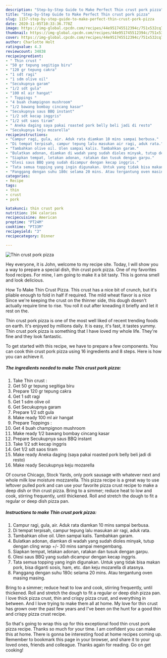 ```yaml
---
description: "Step-by-Step Guide to Make Perfect Thin crust pork pizza"
title: "Step-by-Step Guide to Make Perfect Thin crust pork pizza"
slug: 1157-step-by-step-guide-to-make-perfect-thin-crust-pork-pizza
date: 2020-11-05T10:33:36.778Z
image: https://img-global.cpcdn.com/recipes/44e951745512394c/751x532cq70/thin-crust-pork-pizza-foto-resep-utama.jpg
thumbnail: https://img-global.cpcdn.com/recipes/44e951745512394c/751x532cq70/thin-crust-pork-pizza-foto-resep-utama.jpg
cover: https://img-global.cpcdn.com/recipes/44e951745512394c/751x532cq70/thin-crust-pork-pizza-foto-resep-utama.jpg
author: Charlotte Holt
ratingvalue: 4.3
reviewcount: 34838
recipeingredient:
- " Thin crust "
- "50 gr tepung segitiga biru"
- "120 gr tepung cakra"
- "1 sdt ragi"
- "1 sdm olive oil"
- "Secukupnya garam"
- "1/2 sdt gula"
- "100 ml air hangat"
- " Toppings "
- "4 buah champignon mushroom"
- "1/2 bawang bombay cincang kasar"
- "Secukupnya saus BBQ instant"
- "1/2 sdt kecap inggris"
- "1/2 sdt saos tiram"
- " Aneka daging saya pakai roasted pork belly beli jadi di resto"
- "Secukupnya keju mozarella"
recipeinstructions:
- "Campur ragi, gula, air. Aduk rata diamkan 10 mins sampai berbusa."
- "Di tempat terpisah, campur tepung lalu masukan air ragi, aduk rata."
- "Tambahkan olive oil. Ulen sampai kalis. Tambahkan garam."
- "Bulatkan adonan, diamkan di wadah yang sudah dioles minyak, tutup dengan cling wrap +/- 30 mins sampai mengembang."
- "Siapkan tempat, letakan adonan, ratakan dan tusuk dengan garpu."
- "Olesi saus BBQ yang sudah dicampur dengan kecap inggris."
- "Tata semua topping yang ingin digunakan. Untuk yang tidak bisa makan pork, bisa diganti sosis, ham, etc. dan keju mozarella di atasnya."
- "Panggang dengan suhu 180c selama 20 mins. Atau tergantung oven masing masing."
categories:
- Recipe
tags:
- thin
- crust
- pork

katakunci: thin crust pork 
nutrition: 194 calories
recipecuisine: American
preptime: "PT24M"
cooktime: "PT33M"
recipeyield: "3"
recipecategory: Dinner

---
```



![Thin crust pork pizza](https://img-global.cpcdn.com/recipes/44e951745512394c/751x532cq70/thin-crust-pork-pizza-foto-resep-utama.jpg)

Hey everyone, it is John, welcome to my recipe site. Today, I will show you a way to prepare a special dish, thin crust pork pizza. One of my favorites food recipes. For mine, I am going to make it a bit tasty. This is gonna smell and look delicious.

How To Make Thin Crust Pizza. This crust has a nice bit of crunch, but it&#39;s pliable enough to fold in half if required. The mild wheat flavor is a nice Since we&#39;re keeping the crust on the thinner side, this dough doesn&#39;t actually require time to rise. You roll it out after kneading it briefly and let it rest on the.

Thin crust pork pizza is one of the most well liked of recent trending foods on earth. It's enjoyed by millions daily. It is easy, it's fast, it tastes yummy. Thin crust pork pizza is something that I have loved my whole life. They're fine and they look fantastic.


To get started with this recipe, we have to prepare a few components. You can cook thin crust pork pizza using 16 ingredients and 8 steps. Here is how you can achieve it.

<!--inarticleads1-->

##### The ingredients needed to make Thin crust pork pizza:

1. Take  Thin crust :
1. Get 50 gr tepung segitiga biru
1. Prepare 120 gr tepung cakra
1. Get 1 sdt ragi
1. Get 1 sdm olive oil
1. Get Secukupnya garam
1. Prepare 1/2 sdt gula
1. Make ready 100 ml air hangat
1. Prepare  Toppings :
1. Get 4 buah champignon mushroom
1. Make ready 1/2 bawang bombay cincang kasar
1. Prepare Secukupnya saus BBQ instant
1. Take 1/2 sdt kecap inggris
1. Get 1/2 sdt saos tiram
1. Make ready  Aneka daging (saya pakai roasted pork belly beli jadi di resto)
1. Make ready Secukupnya keju mozarella


Of course Chicago, Stock Yards, only pork sausage with whatever next and whole milk low moisture mozzarella. This pizza recipe is a great way to use leftover pulled pork and can use your favorite pizza crust recipe to make a deep dish or thin crust pizza. Bring to a simmer; reduce heat to low and cook, stirring frequently, until thickened. Roll and stretch the dough to fit a regular or deep dish pizza pan. 

<!--inarticleads2-->

##### Instructions to make Thin crust pork pizza:

1. Campur ragi, gula, air. Aduk rata diamkan 10 mins sampai berbusa.
1. Di tempat terpisah, campur tepung lalu masukan air ragi, aduk rata.
1. Tambahkan olive oil. Ulen sampai kalis. Tambahkan garam.
1. Bulatkan adonan, diamkan di wadah yang sudah dioles minyak, tutup dengan cling wrap +/- 30 mins sampai mengembang.
1. Siapkan tempat, letakan adonan, ratakan dan tusuk dengan garpu.
1. Olesi saus BBQ yang sudah dicampur dengan kecap inggris.
1. Tata semua topping yang ingin digunakan. Untuk yang tidak bisa makan pork, bisa diganti sosis, ham, etc. dan keju mozarella di atasnya.
1. Panggang dengan suhu 180c selama 20 mins. Atau tergantung oven masing masing.


Bring to a simmer; reduce heat to low and cook, stirring frequently, until thickened. Roll and stretch the dough to fit a regular or deep dish pizza pan. I love thick pizza crust, thin and crispy pizza crust, and everything in between. And I love trying to make them all at home. My love for thin crust has grown over the past few years and I&#39;ve been on the hunt for a good thin and crispy pizza crust recipe. 

So that's going to wrap this up for this exceptional food thin crust pork pizza recipe. Thanks so much for your time. I am confident you can make this at home. There is gonna be interesting food at home recipes coming up. Remember to bookmark this page in your browser, and share it to your loved ones, friends and colleague. Thanks again for reading. Go on get cooking!
